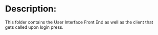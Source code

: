 # Description:

This folder contains the User Interface Front End as well as the client that gets called upon login press.
